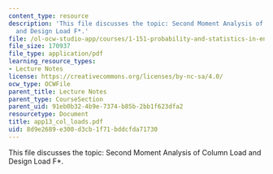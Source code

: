 ```yaml
---
content_type: resource
description: 'This file discusses the topic: Second Moment Analysis of Column Load
  and Design Load F*.'
file: /ol-ocw-studio-app/courses/1-151-probability-and-statistics-in-engineering-spring-2005/8d9e2689e300d3cb1f71bddcfda71730_app13_col_loads.pdf
file_size: 170937
file_type: application/pdf
learning_resource_types:
- Lecture Notes
license: https://creativecommons.org/licenses/by-nc-sa/4.0/
ocw_type: OCWFile
parent_title: Lecture Notes
parent_type: CourseSection
parent_uid: 91eb0b32-4b9e-7374-b85b-2bb1f623dfa2
resourcetype: Document
title: app13_col_loads.pdf
uid: 8d9e2689-e300-d3cb-1f71-bddcfda71730
---
```

This file discusses the topic: Second Moment Analysis of Column Load and Design Load F*.